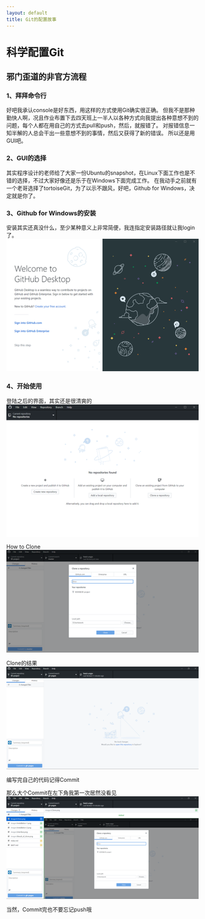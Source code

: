 ```yaml
---
layout: default
title: Git的配置故事
---
```


# 科学配置Git

## 邪门歪道的非官方流程

### 1、拜拜命令行

好吧我承认console是好东西，用这样的方式使用Git确实很正确。
但我不是那种勤快人啊，况且作业布置下去四天班上一半人以各种方式向我提出各种意想不到的问题，每个人都在用自己的方式去pull和push，然后，就报错了。
对报错信息一知半解的人总会干出一些意想不到的事情，然后又获得了新的错误。
所以还是用GUI吧。

### 2、GUI的选择

其实程序设计的老师给了大家一份Ubuntu的snapshot，在Linux下面工作也是不错的选择，不过大家好像还是乐于在Windows下面完成工作。
在我动手之前就有一个老哥选择了tortoiseGit，为了以示不跟风，好吧，Github for Windows，决定就是你了。

### 3、Github for Windows的安装

安装其实还真没什么，至少某种意义上非常简便，我连指定安装路径就让我login了。
![](images/lab01/Installation-1.png "相信我前面啥也没有")

### 4、开始使用

登陆之后的界面，其实还是很清爽的
![](images/lab01/Interface.png)

How to Clone
![](images/lab01/Clone.png)

Clone的结果
![](images/lab01/Result_of_clone.png "作业还没动呢当然没有")

编写完自己的代码记得Commit

那么大个Commit在左下角我第一次居然没看见
![](images/lab01/Commit.png)

当然，Commit完也不要忘记push哦
